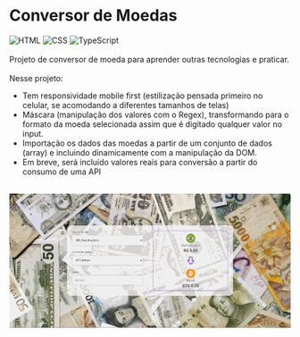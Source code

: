 # Conversor de Moedas
<div display:"inline_block">
<img src="https://camo.githubusercontent.com/d63d473e728e20a286d22bb2226a7bf45a2b9ac6c72c59c0e61e9730bfe4168c/68747470733a2f2f696d672e736869656c64732e696f2f62616467652f48544d4c352d4533344632363f7374796c653d666f722d7468652d6261646765266c6f676f3d68746d6c35266c6f676f436f6c6f723d7768697465" alt="HTML">
<img src="https://camo.githubusercontent.com/3a0f693cfa032ea4404e8e02d485599bd0d192282b921026e89d271aaa3d7565/68747470733a2f2f696d672e736869656c64732e696f2f62616467652f435353332d3135373242363f7374796c653d666f722d7468652d6261646765266c6f676f3d63737333266c6f676f436f6c6f723d7768697465" alt="CSS">
<img src="https://img.shields.io/badge/TypeScript-007ACC?style=for-the-badge&logo=typescript&logoColor=white" alt="TypeScript">
  </div>
  <br>
Projeto de conversor de moeda para aprender outras tecnologias e praticar.
<br><br>
Nesse projeto: 
<ul>
  <li>Tem responsividade mobile first (estilização pensada primeiro no celular, se acomodando a diferentes tamanhos de telas)</li>
  <li>Máscara (manipulação dos valores com o Regex), transformando para o formato da moeda selecionada assim que é digitado qualquer valor no input.</li>
  <li>Importação os dados das moedas a partir de um conjunto de dados (array) e incluindo dinamicamente com a manipulação da DOM.</li>
  <li>Em breve, será incluído valores reais para conversão a partir do consumo de uma API</li>
</ul>
<br>
<img src="./assets/displayDesktop.gif" alt="display-do-projeto"/>

